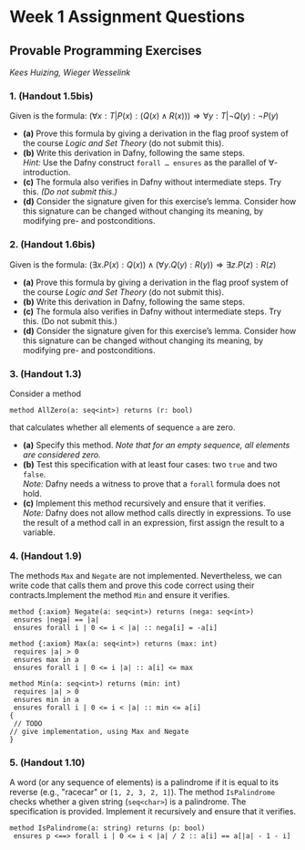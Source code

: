 # Week 1 Assignment Questions

## Provable Programming Exercises  
*Kees Huizing, Wieger Wesselink*


### 1. (Handout 1.5bis)
Given is the formula: $`(\forall x: T | P(x): (Q(x) \land R(x))) \Rightarrow \forall y: T | \lnot Q(y): \lnot P(y)`$

- **(a)** Prove this formula by giving a derivation in the flag proof system of the course *Logic and Set Theory* (do not submit this).
- **(b)** Write this derivation in Dafny, following the same steps.  
  *Hint:* Use the Dafny construct `forall … ensures` as the parallel of $`\forall`$-introduction.
- **(c)** The formula also verifies in Dafny without intermediate steps. Try this. *(Do not submit this.)*
- **(d)** Consider the signature given for this exercise’s lemma. Consider how this signature can be changed without changing its meaning, by modifying pre- and postconditions.

### 2. (Handout 1.6bis)
Given is the formula: $`(\exists x.P(x): Q(x)) \land (\forall y.Q(y): R(y)) \Rightarrow \exists z.P(z): R(z)`$

- **(a)** Prove this formula by giving a derivation in the flag proof system of the course *Logic and Set Theory* (do not submit this).
- **(b)** Write this derivation in Dafny, following the same steps.
- **(c)** The formula also verifies in Dafny without intermediate steps. Try this. (Do not submit this.)
- **(d)** Consider the signature given for this exercise’s lemma. Consider how this signature can be changed without changing its meaning, by modifying pre- and postconditions.

### 3. (Handout 1.3)
Consider a method 
```
method AllZero(a: seq<int>) returns (r: bool)
```
that calculates whether all elements of sequence `a` are zero.

- **(a)** Specify this method. *Note that for an empty sequence, all elements are considered zero.*
- **(b)** Test this specification with at least four cases: two `true` and two `false`.  
  *Note:* Dafny needs a witness to prove that a `forall` formula does not hold.
- **(c)** Implement this method recursively and ensure that it verifies.  
  *Note:* Dafny does not allow method calls directly in expressions. To use the result of a method call in an expression, first assign the result to a variable.

### 4. (Handout 1.9)
The methods `Max` and `Negate` are not implemented. Nevertheless, we can write code that calls them and prove this code correct using their contracts.Implement the method `Min` and ensure it verifies.
```
method {:axiom} Negate(a: seq<int>) returns (nega: seq<int>)
 ensures |nega| == |a|
 ensures forall i | 0 <= i < |a| :: nega[i] = -a[i]

method {:axiom} Max(a: seq<int>) returns (max: int)
 requires |a| > 0
 ensures max in a
 ensures forall i | 0 <= i |a| :: a[i] <= max

method Min(a: seq<int>) returns (min: int)
 requires |a| > 0
 ensures min in a
 ensures forall i | 0 <= i < |a| :: min <= a[i]
{
 // TODO
// give implementation, using Max and Negate
}
```

### 5. (Handout 1.10)
A word (or any sequence of elements) is a palindrome if it is equal to its reverse (e.g., "racecar" or `[1, 2, 3, 2, 1]`). The method `IsPalindrome` checks whether a given string (`seq<char>`) is a palindrome. The specification is provided. Implement it recursively and ensure that it verifies.
```
method IsPalindrome(a: string) returns (p: bool)
 ensures p <==> forall i | 0 <= i < |a| / 2 :: a[i] == a[|a| - 1 - i]
```
